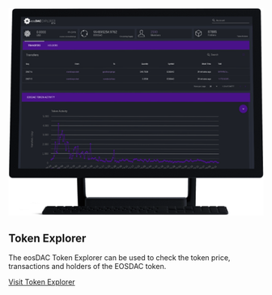 ![Token Explorer](/assets/tools/token-explorer.png)

Token Explorer
---

The eosDAC Token Explorer can be used to check the token price, transactions and holders of the EOSDAC token.

[Visit Token Explorer](https://explorer.eosdac.io)